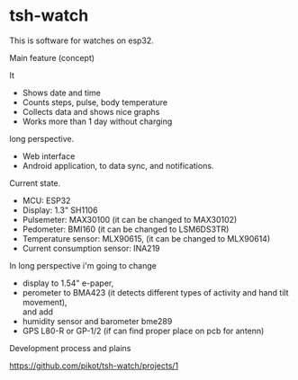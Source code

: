 # tsh-watch

This is software for watches on esp32. 

Main feature (concept)

It 
- Shows date and time
- Counts steps, pulse, body temperature
- Collects data and shows nice graphs
- Works more than 1 day without charging

long perspective.
- Web interface 
- Android application, to data sync, and notifications.

Current state.

- MCU: ESP32
- Display: 1.3" SH1106 
- Pulsemeter: MAX30100 (it can be changed to MAX30102)
- Pedometer: BMI160 (it can be changed to LSM6DS3TR)
- Temperature sensor: MLX90615, (it can be changed to MLX90614)
- Current consumption sensor: INA219

In long perspective i'm going to change 
- display to 1.54" e-paper, 
- perometer to BMA423 (it detects different types of activity and hand tilt movement),  
and add
- humidity sensor and barometer bme289
- GPS L80-R or GP-1/2 (if can find proper place on pcb for antenn)

Development process and plains

https://github.com/pikot/tsh-watch/projects/1

